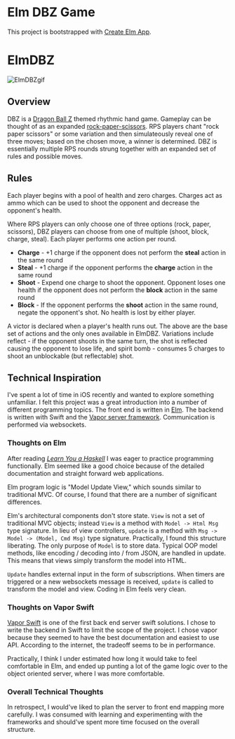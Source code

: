# Elm DBZ Game

This project is bootstrapped with [Create Elm App](https://github.com/halfzebra/create-elm-app).

# ElmDBZ

![ElmDBZgif](http://i.imgur.com/NGYNlYA.gif)

## Overview

DBZ is a [Dragon Ball Z](https://en.wikipedia.org/wiki/Dragon_Ball_Z) themed rhythmic hand game. Gameplay can be thought of as an expanded [rock-paper-scissors](https://en.wikipedia.org/wiki/Rock%E2%80%93paper%E2%80%93scissors). RPS players chant "rock paper scissors" or some variation and then simulateously reveal one of three moves; based on the chosen move, a winner is determined. DBZ is essentially multiple RPS rounds strung together with an expanded set of rules and possible moves.

## Rules

Each player begins with a pool of health and zero charges. Charges act as ammo which can be used to shoot the opponent and decrease the opponent's health. 

Where RPS players can only choose one of three options (rock, paper, scissors), DBZ players can choose from one of multiple (shoot, block, charge, steal). Each player performs one action per round.

- __Charge__ - +1 charge if the opponent does not perform the __steal__ action in the same round
- __Steal__ - +1 charge if the opponent performs the __charge__ action in the same round
- __Shoot__ - Expend one charge to shoot the opponent. Opponent loses one health if the opponent does not perform the __block__ action in the same round
- __Block__ - If the opponent performs the __shoot__ action in the same round, negate the opponent's shot. No health is lost by either player.

A victor is declared when a player's health runs out. The above are the base set of actions and the only ones available in ElmDBZ. Variations include reflect - if the opponent shoots in the same turn, the shot is reflected causing the opponent to lose life, and spirit bomb - consumes 5 charges to shoot an unblockable (but reflectable) shot.

## Technical Inspiration

I've spent a lot of time in iOS recently and wanted to explore something unfamiliar. I felt this project was a great introduction into a number of different programming topics. The front end is written in [Elm](http://elm-lang.org/). The backend is written with Swift and the [Vapor server framework](https://vapor.codes/). Communication is performed via websockets.

### Thoughts on Elm

After reading [_Learn You a Haskell_](http://learnyouahaskell.com/) I was eager to practice programming functionally. Elm seemed like a good choice because of the detailed documentation and straight forward web applications.

Elm program logic is "Model Update View," which sounds similar to traditional MVC. Of course, I found that there are a number of significant differences. 

Elm's architectural components don't store state. `View` is not a set of traditional MVC objects; instead `View` is a method with  `Model -> Html Msg` type signature. In lieu of view controllers, `update` is a method with `Msg -> Model -> (Model, Cmd Msg)` type signature. Practically, I found this structure liberating. The only purpose of `Model` is to store data. Typical OOP model methods, like encoding / decoding into / from JSON, are handled in update. This means that views simply transform the model into HTML.

`Update` handles external input in the form of subscriptions. When timers are triggered or a new websockets message is received, `update` is called to transform the model and view. Coding in Elm feels very clean.


###  Thoughts on Vapor Swift

[Vapor Swift](https://vapor.codes/) is one of the first back end server swift solutions. I chose to write the backend in Swift to limit the scope of the project. I chose vapor because they seemed to have the best documentation and easiest to use API. According to the internet, the tradeoff seems to be in performance.

Practically, I think I under estimated how long it would take to feel comfortable in Elm, and ended up punting a lot of the game logic over to the object oriented server, where I was more comfortable.

### Overall Technical Thoughts

In retrospect, I would've liked to plan the server to front end mapping more carefully. I was consumed with learning and experimenting with the frameworks and should've spent more time focused on the overall structure.

